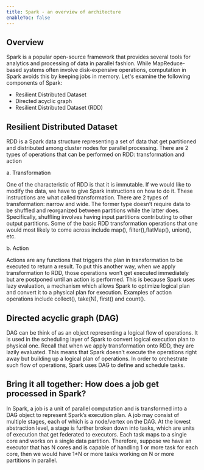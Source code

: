 ```yaml
---
title: Spark - an overview of architecture
enableToc: false
---
```


## Overview 

Spark is a popular open-source framework that provides several tools for analytics and processing of data in parallel fashion. While MapReduce-based systems often involve disk-expensive operations, computation in Spark avoids this by keeping jobs in memory. Let's examine the following components of Spark:
- Resilient Distributed Dataset
- Directed acyclic graph
- Resilient Distributed Dataset (RDD)

## Resilient Distributed Dataset

RDD is a Spark data structure representing a set of data that get partitioned and distributed among cluster nodes for parallel processing. There are 2 types of operations that can be performed on RDD: transformation and action

a. Transformation 

One of the characteristic of RDD is that it is immutable. If we would like to modify the data, we have to give Spark instructions on how to do it. These instructions are what called transformation. There are 2 types of transformation: narrow and wide. The former type doesn’t require data to be shuffled and reorganized between partitions while the latter does. Specifically, shuffling involves having input partitions contributing to other output partitions. Some of the basic RDD transformation operations that one would most likely to come across include map(), filter(),flatMap(), union(), etc. 

b. Action 

Actions are any functions that triggers the plan in transformation to be executed to return a result. To put this another way, when we apply transformation to RDD, those operations won’t get executed immediately but are postponed until an action is performed. This is because Spark uses lazy evaluation, a mechanism which allows Spark to optimize logical plan and convert it to a physical plan for execution. Examples of action operations include collect(), take(N), first() and count(). 

## Directed acyclic graph (DAG)

DAG can be think of as an object representing a logical flow of operations. It is used in the scheduling layer of Spark to convert logical execution plan to physical one. Recall that when we apply transformation onto RDD, they are lazily evaluated. This means that Spark doesn’t execute the operations right away but building up a logical plan of operations. In order to orchestrate such flow of operations, Spark uses DAG to define and schedule tasks.


## Bring it all together: How does a job get processed in Spark? 

In Spark, a job is a unit of parallel computation and is transformed into a DAG object to represent Spark’s execution plan. A job may consist of multiple stages, each of which is a node/vertex on the DAG. At the lowest abstraction level, a stage is further broken down into tasks, which are units of execution that get federated to executors. Each task maps to a single core and works on a single data partition.  Therefore, suppose we have an executor that has N cores and is capable of handling 1 or more task for each core, then we would have 1*N or more tasks working on N or more partitions in parallel. 